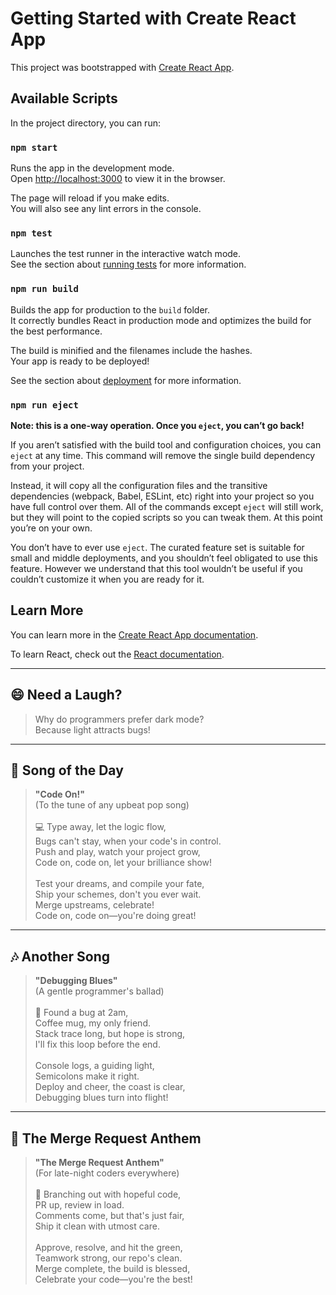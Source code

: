 # Getting Started with Create React App

This project was bootstrapped with [Create React App](https://github.com/facebook/create-react-app).

## Available Scripts

In the project directory, you can run:

### `npm start`

Runs the app in the development mode.\
Open [http://localhost:3000](http://localhost:3000) to view it in the browser.

The page will reload if you make edits.\
You will also see any lint errors in the console.

### `npm test`

Launches the test runner in the interactive watch mode.\
See the section about [running tests](https://facebook.github.io/create-react-app/docs/running-tests) for more information.

### `npm run build`

Builds the app for production to the `build` folder.\
It correctly bundles React in production mode and optimizes the build for the best performance.

The build is minified and the filenames include the hashes.\
Your app is ready to be deployed!

See the section about [deployment](https://facebook.github.io/create-react-app/docs/deployment) for more information.

### `npm run eject`

**Note: this is a one-way operation. Once you `eject`, you can’t go back!**

If you aren’t satisfied with the build tool and configuration choices, you can `eject` at any time. This command will remove the single build dependency from your project.

Instead, it will copy all the configuration files and the transitive dependencies (webpack, Babel, ESLint, etc) right into your project so you have full control over them. All of the commands except `eject` will still work, but they will point to the copied scripts so you can tweak them. At this point you’re on your own.

You don’t have to ever use `eject`. The curated feature set is suitable for small and middle deployments, and you shouldn’t feel obligated to use this feature. However we understand that this tool wouldn’t be useful if you couldn’t customize it when you are ready for it.

## Learn More

You can learn more in the [Create React App documentation](https://facebook.github.io/create-react-app/docs/getting-started).

To learn React, check out the [React documentation](https://reactjs.org/).

---

## 😄 Need a Laugh?

> Why do programmers prefer dark mode?<br>
> Because light attracts bugs!

---

## 🎵 Song of the Day

> **"Code On!"**<br>
> (To the tune of any upbeat pop song)<br><br>
> 💻 Type away, let the logic flow,<br>
> Bugs can't stay, when your code's in control.<br>
> Push and play, watch your project grow,<br>
> Code on, code on, let your brilliance show!<br>
> <br>
> Test your dreams, and compile your fate,<br>
> Ship your schemes, don't you ever wait.<br>
> Merge upstreams, celebrate!<br>
> Code on, code on—you're doing great!<br>

---

## 🎶 Another Song

> **"Debugging Blues"**<br>
> (A gentle programmer's ballad)<br><br>
> 🐞 Found a bug at 2am,<br>
> Coffee mug, my only friend.<br>
> Stack trace long, but hope is strong,<br>
> I'll fix this loop before the end.<br>
> <br>
> Console logs, a guiding light,<br>
> Semicolons make it right.<br>
> Deploy and cheer, the coast is clear,<br>
> Debugging blues turn into flight!<br>

---

## 🎤 The Merge Request Anthem

> **"The Merge Request Anthem"**<br>
> (For late-night coders everywhere)<br><br>
> 🚀 Branching out with hopeful code,<br>
> PR up, review in load.<br>
> Comments come, but that's just fair,<br>
> Ship it clean with utmost care.<br>
> <br>
> Approve, resolve, and hit the green,<br>
> Teamwork strong, our repo's clean.<br>
> Merge complete, the build is blessed,<br>
> Celebrate your code—you're the best!<br>
